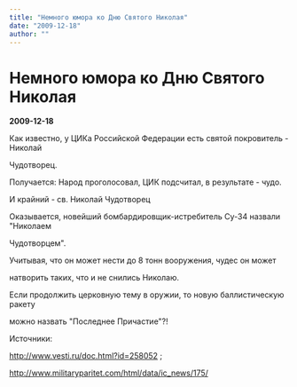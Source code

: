 ```yaml
---
title: "Немного юмора ко Дню Святого Николая"
date: "2009-12-18"
author: ""
---
```


# Немного юмора ко Дню Святого Николая

**2009-12-18** 

Как известно, у ЦИКа Российской Федерации есть святой покровитель - Николай

Чудотворец.

Получается: Народ проголосовал, ЦИК подсчитал, в результате - чудо.

И крайний - св. Николай Чудотворец



Оказывается, новейший бомбардировщик-истребитель Су-34 назвали "Николаем

Чудотворцем".

Учитывая, что он может нести до 8 тонн вооружения, чудес он может

натворить таких, что и не снились Николаю.

Если продолжить церковную тему в оружии, то новую баллистическую ракету

можно назвать "Последнее Причастие"?!

Источники:

http://www.vesti.ru/doc.html?id=258052 ;

http://www.militaryparitet.com/html/data/ic_news/175/